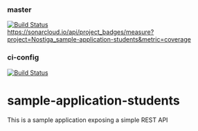 ### master
[![Build Status](https://travis-ci.org/Nostiga/sample-application-students.svg?branch=master)](https://travis-ci.org/Nostiga/sample-application-students)  
https://sonarcloud.io/api/project_badges/measure?project=Nostiga_sample-application-students&metric=coverage

### ci-config
[![Build Status](https://travis-ci.org/Nostiga/sample-application-students.svg?branch=ci_config)](https://travis-ci.org/Nostiga/sample-application-students)

# sample-application-students
 This is a sample application exposing a simple REST API
